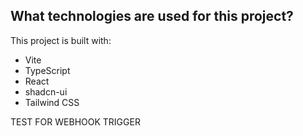 
## What technologies are used for this project?

This project is built with:

- Vite
- TypeScript
- React
- shadcn-ui
- Tailwind CSS


TEST FOR WEBHOOK TRIGGER
